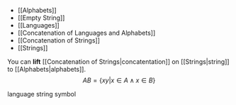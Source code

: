- [[Alphabets]]
- [[Empty String]]
- [[Languages]]
- [[Concatenation of Languages and Alphabets]]
- [[Concatenation of Strings]]
- [[Strings]]

You can **lift** [[Concatenation of Strings|concatentation]] on [[Strings|string]] to [[Alphabets|alphabets]].
$$AB=\{ xy|x \in A \land x \in B \}$$


language
string
symbol